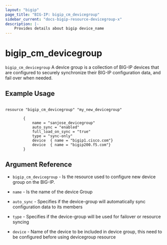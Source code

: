 ```yaml
---
layout: "bigip"
page_title: "BIG-IP: bigip_cm_devicegroup"
sidebar_current: "docs-bigip-resource-devicegroup-x"
description: |-
    Provides details about bigip device_name
---
```


# bigip_cm_devicegroup

`bigip_cm_devicegroup` A device group is a collection of BIG-IP devices that are configured to securely synchronize their BIG-IP configuration data, and fail over when needed.


## Example Usage


```hcl

resource "bigip_cm_devicegroup" "my_new_devicegroup"

        {
            name = "sanjose_devicegroup"
            auto_sync = "enabled"
            full_load_on_sync = "true"
            type = "sync-only"
            device  { name = "bigip1.cisco.com"}
            device  { name = "bigip200.f5.com"}
        }

```      

## Argument Reference

* `bigip_cm_devicegroup` - Is the resource  used to configure new device group on the BIG-IP.

* `name` - Is the name of the device Group

* `auto_sync` - Specifies if the device-group will automatically sync configuration data to its members

* `type` - Specifies if the device-group will be used for failover or resource syncing

* `device` - Name of the device to be included in device group, this need to be configured before using devicegroup resource
